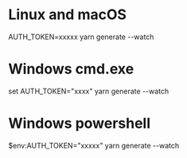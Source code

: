 # Linux and macOS
AUTH_TOKEN=xxxxx yarn generate --watch

# Windows cmd.exe
set AUTH_TOKEN="xxxx"
yarn generate --watch

# Windows powershell
$env:AUTH_TOKEN="xxxxx"
yarn generate --watch